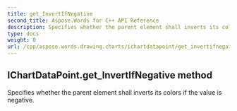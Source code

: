 ```yaml
---
title: get_InvertIfNegative
second_title: Aspose.Words for C++ API Reference
description: Specifies whether the parent element shall inverts its colors if the value is negative. 
type: docs
weight: 0
url: /cpp/aspose.words.drawing.charts/ichartdatapoint/get_invertifnegative/
---
```

## IChartDataPoint.get_InvertIfNegative method


Specifies whether the parent element shall inverts its colors if the value is negative.

